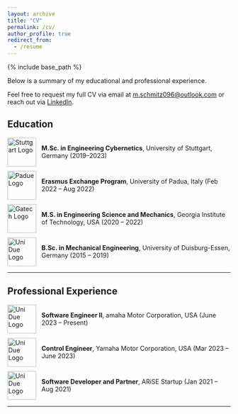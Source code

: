 ```yaml
---
layout: archive
title: "CV"
permalink: /cv/
author_profile: true
redirect_from:
  - /resume
---
```


{% include base_path %}

Below is a summary of my educational and professional experience. 

Feel free to request my full CV via email at [m.schmitz096@outlook.com](mailto:m.schmitz096@outlook.com) or reach out via [LinkedIn](https://www.linkedin.com/in/sjmxschm).

<!-- You can also download the **full version of my CV [here](https://github.com/sjmxschm/sjmxschm.github.io/raw/master/files/CV_Max_Schmitz_PhD_2024.pdf).**
-->

## Education  


<div style="display: flex; align-items: center; margin-bottom: 10px;">
  <img src="{{ '/images/logos/unistuttgart_logo_englisch_cmyk-01.png' | relative_url }}" alt="Stuttgart Logo" width="65" style="margin-right: 12px;">
  <div>
    <strong>M.Sc. in Engineering Cybernetics</strong>, University of Stuttgart, Germany (2019–2023)
  </div>
</div>

<div style="display: flex; align-items: center; margin-bottom: 10px;">
  <img src="{{ '/images/logos/University_of_Padua_seal.svg.png' | relative_url }}" alt="Padue Logo" width="65" style="margin-right: 12px;">
  <div>
    <strong>Erasmus Exchange Program</strong>, University of Padua, Italy (Feb 2022 – Aug 2022) 
  </div>
</div>

<div style="display: flex; align-items: center; margin-bottom: 10px;">
  <img src="{{ '/images/logos/GeorgiaTech_RGB.png' | relative_url }}" alt="Gatech Logo" width="65" style="margin-right: 12px;">
  <div>
    <strong>M.S. in Engineering Science and Mechanics</strong>, Georgia Institute of Technology, USA (2020 – 2022) 
  </div>
</div>

<div style="display: flex; align-items: center; margin-bottom: 10px;">
  <img src="{{ '/images/logos/Uni-duisburg-essen-logo-2022.jpg' | relative_url }}" alt="Uni Due Logo" width="65" style="margin-right: 12px;">
  <div>
    <strong>B.Sc. in Mechanical Engineering</strong>, University of Duisburg-Essen, Germany (2015 – 2019)  
  </div>
</div>

---

## Professional Experience

<div style="display: flex; align-items: center; margin-bottom: 10px;">
  <img src="{{ '/images/logos/yamaha_motor_logo.png' | relative_url }}" alt="Uni Due Logo" width="65" style="margin-right: 12px;">
  <div>
    <strong>Software Engineer II</strong>, amaha Motor Corporation, USA (June 2023 – Present)  
  </div>
</div>

<div style="display: flex; align-items: center; margin-bottom: 10px;">
  <img src="{{ '/images/logos/yamaha_motor_logo.png' | relative_url }}" alt="Uni Due Logo" width="65" style="margin-right: 12px;">
  <div>
    <strong>Control Engineer</strong>, Yamaha Motor Corporation, USA (Mar 2023 – June 2023)  
  </div>
</div>

<div style="display: flex; align-items: center; margin-bottom: 10px;">
  <img src="{{ '/images/logos/_A_&A.png ' | relative_url }}" alt="Uni Due Logo" width="65" style="margin-right: 12px;">
  <div>
    <strong>Software Developer and Partner</strong>, ARiSE Startup (Jan 2021 – Aug 2021) 
  </div>
</div>

---

<!--
You can explore more about my projects and professional journey through the **full version of my CV [here](https://github.com/sjmxschm/sjmxschm.github.io/raw/master/files/CV_Max_Schmitz_PhD_2024.pdf)** or reach out via [LinkedIn](https://www.linkedin.com/in/sjmxschm).
-->